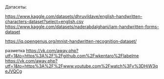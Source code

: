 Датасеты:

https://www.kaggle.com/datasets/dhruvildave/english-handwritten-characters-dataset?select=english.csv
https://www.kaggle.com/datasets/naderabdalghani/iam-handwritten-forms-dataset

https://iq.opengenus.org/mnist-handwritten-recognition-dataset/

разметка
https://vk.com/away.php?utf=1&to=https%3A%2F%2Fgithub.com%2Fwkentaro%2Flabelme
https://vk.com/away.php?utf=1&to=https%3A%2F%2Fwww.youtube.com%2Fwatch%3Fv%3DHiW3qeJVQCg

